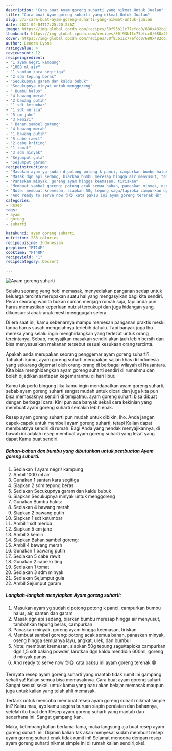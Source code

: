 ```yaml
---
description: "Cara buat Ayam goreng suharti yang nikmat Untuk Jualan"
title: "Cara buat Ayam goreng suharti yang nikmat Untuk Jualan"
slug: 373-cara-buat-ayam-goreng-suharti-yang-nikmat-untuk-jualan
date: 2021-04-04T17:25:20.236Z
image: https://img-global.cpcdn.com/recipes/50f93b11c77efcc0/680x482cq70/ayam-goreng-suharti-foto-resep-utama.jpg
thumbnail: https://img-global.cpcdn.com/recipes/50f93b11c77efcc0/680x482cq70/ayam-goreng-suharti-foto-resep-utama.jpg
cover: https://img-global.cpcdn.com/recipes/50f93b11c77efcc0/680x482cq70/ayam-goreng-suharti-foto-resep-utama.jpg
author: Lenora Lyons
ratingvalue: 4
reviewcount: 12
recipeingredient:
- "1 ayam negri kampung"
- "1000 ml air"
- "1 santan kara segitiga"
- "2 sdm tepung beras"
- "Secukupnya garam dan kaldu bubuk"
- "Secukupnya minyak untuk menggoreng"
- " Bumbu halus"
- "4 bawang merah"
- "2 bawang putih"
- "1 sdt ketumbar"
- "1 sdt merica"
- "5 cm jahe"
- "3 kemiri"
- " Bahan sambel goreng"
- "4 bawang merah"
- "1 bawang putih"
- "5 cabe rawit"
- "2 cabe kriting"
- "1 tomat"
- "3 sdm minyak"
- "Sejumput gula"
- "Sejumput garam"
recipeinstructions:
- "Masukan ayam yg sudah d potong potong k panci, campurkan bumbu halus, air, santan dan garam"
- "Masak dgn api sedang, biarkan bumbu meresap hingga air menyusut, tambahkan tepung beras, campurkan"
- "Panaskan minyak, goreng ayam hingga keemasan, tiriskan"
- "Membuat sambal goreng: potong acak semua bahan, panaskan minyak, oseng hingga semuanya layu, angkat, ulek, dan bumbui"
- "Note: membuat kremesan, siapkan 50g tepung sagu/tapioka campurkan dgn 1,5 sdt baking powder, larutkan dgn kaldu mendidih 600ml, goreng d minyak panas"
- "And ready to serve now 👌😋 kata paksu ini ayam goreng terenak 😁"
categories:
- Resep
tags:
- ayam
- goreng
- suharti

katakunci: ayam goreng suharti 
nutrition: 288 calories
recipecuisine: Indonesian
preptime: "PT14M"
cooktime: "PT48M"
recipeyield: "1"
recipecategory: Dessert

---
```



![Ayam goreng suharti](https://img-global.cpcdn.com/recipes/50f93b11c77efcc0/680x482cq70/ayam-goreng-suharti-foto-resep-utama.jpg)

Selaku seorang yang hobi memasak, menyediakan panganan sedap untuk keluarga tercinta merupakan suatu hal yang mengasyikan bagi kita sendiri. Peran seorang  wanita bukan cuman menjaga rumah saja, tapi anda pun harus memastikan keperluan nutrisi tercukupi dan juga hidangan yang dikonsumsi anak-anak mesti menggugah selera.

Di era  saat ini, kamu sebenarnya mampu memesan panganan praktis meski tanpa harus susah mengolahnya terlebih dahulu. Tapi banyak juga lho mereka yang selalu ingin menghidangkan yang terlezat untuk orang tercintanya. Sebab, menyajikan masakan sendiri akan jauh lebih bersih dan bisa menyesuaikan makanan tersebut sesuai kesukaan orang tercinta. 



Apakah anda merupakan seorang penggemar ayam goreng suharti?. Tahukah kamu, ayam goreng suharti merupakan sajian khas di Indonesia yang sekarang digemari oleh orang-orang di berbagai wilayah di Nusantara. Kita bisa menghidangkan ayam goreng suharti sendiri di rumahmu dan boleh dijadikan santapan kegemaranmu di hari libur.

Kamu tak perlu bingung jika kamu ingin mendapatkan ayam goreng suharti, sebab ayam goreng suharti sangat mudah untuk dicari dan juga kita pun bisa memasaknya sendiri di tempatmu. ayam goreng suharti bisa dibuat dengan berbagai cara. Kini pun ada banyak sekali cara kekinian yang membuat ayam goreng suharti semakin lebih enak.

Resep ayam goreng suharti pun mudah untuk dibikin, lho. Anda jangan capek-capek untuk membeli ayam goreng suharti, tetapi Kalian dapat membuatnya sendiri di rumah. Bagi Anda yang hendak menyajikannya, di bawah ini adalah resep membuat ayam goreng suharti yang lezat yang dapat Kamu buat sendiri.

<!--inarticleads1-->

##### Bahan-bahan dan bumbu yang dibutuhkan untuk pembuatan Ayam goreng suharti:

1. Sediakan 1 ayam negri/ kampung
1. Ambil 1000 ml air
1. Gunakan 1 santan kara segitiga
1. Siapkan 2 sdm tepung beras
1. Sediakan Secukupnya garam dan kaldu bubuk
1. Siapkan Secukupnya minyak untuk menggoreng
1. Gunakan  Bumbu halus:
1. Sediakan 4 bawang merah
1. Siapkan 2 bawang putih
1. Siapkan 1 sdt ketumbar
1. Ambil 1 sdt merica
1. Siapkan 5 cm jahe
1. Ambil 3 kemiri
1. Siapkan  Bahan sambel goreng:
1. Ambil 4 bawang merah
1. Gunakan 1 bawang putih
1. Sediakan 5 cabe rawit
1. Gunakan 2 cabe kriting
1. Sediakan 1 tomat
1. Sediakan 3 sdm minyak
1. Sediakan Sejumput gula
1. Ambil Sejumput garam




<!--inarticleads2-->

##### Langkah-langkah menyiapkan Ayam goreng suharti:

1. Masukan ayam yg sudah d potong potong k panci, campurkan bumbu halus, air, santan dan garam
1. Masak dgn api sedang, biarkan bumbu meresap hingga air menyusut, tambahkan tepung beras, campurkan
1. Panaskan minyak, goreng ayam hingga keemasan, tiriskan
1. Membuat sambal goreng: potong acak semua bahan, panaskan minyak, oseng hingga semuanya layu, angkat, ulek, dan bumbui
1. Note: membuat kremesan, siapkan 50g tepung sagu/tapioka campurkan dgn 1,5 sdt baking powder, larutkan dgn kaldu mendidih 600ml, goreng d minyak panas
1. And ready to serve now 👌😋 kata paksu ini ayam goreng terenak 😁




Ternyata resep ayam goreng suharti yang mantab tidak rumit ini gampang sekali ya! Kalian semua bisa memasaknya. Cara buat ayam goreng suharti Sangat sesuai sekali untuk kamu yang baru akan belajar memasak maupun juga untuk kalian yang telah ahli memasak.

Tertarik untuk mencoba membuat resep ayam goreng suharti nikmat simple ini? Kalau mau, ayo kamu segera buruan siapin peralatan dan bahannya, setelah itu buat deh Resep ayam goreng suharti yang mantab dan sederhana ini. Sangat gampang kan. 

Maka, ketimbang kalian berlama-lama, maka langsung aja buat resep ayam goreng suharti ini. Dijamin kalian tak akan menyesal sudah membuat resep ayam goreng suharti enak tidak rumit ini! Selamat mencoba dengan resep ayam goreng suharti nikmat simple ini di rumah kalian sendiri,oke!.

